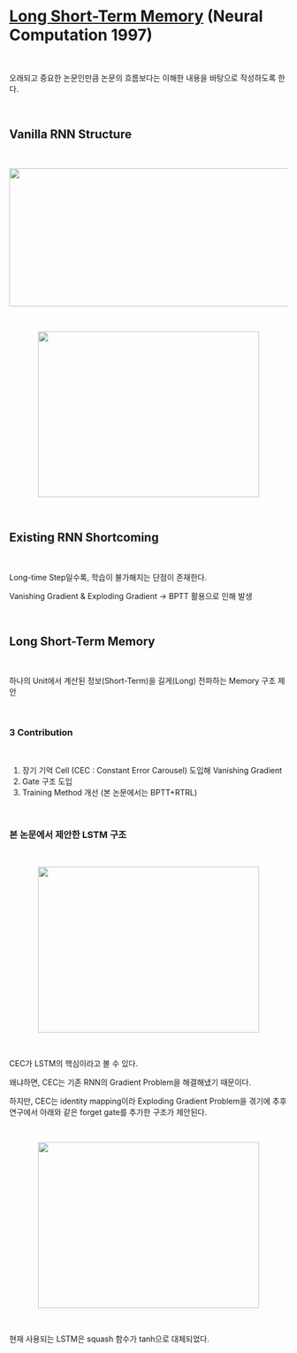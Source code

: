 # [Long Short-Term Memory](https://www.bioinf.jku.at/publications/older/2604.pdf) (Neural Computation 1997)

<br>

오래되고 중요한 논문인만큼 논문의 흐름보다는 이해한 내용을 바탕으로 작성하도록 한다.

<br>

## Vanilla RNN Structure

<br>

<p align="center">

  <img src="https://github.com/user-attachments/assets/a61d00ce-1f6d-4734-a04e-8c07c6d5167f" width='700' height='250'>

</p> 

<br>

<p align="center">

  <img src="https://github.com/user-attachments/assets/2499df7d-3f1e-41a4-84e8-44ce4d567ffa" width='400' height='300'>

</p> 

<br>

## Existing RNN Shortcoming

<br>

Long-time Step일수록, 학습이 불가해지는 단점이 존재한다.

Vanishing Gradient & Exploding Gradient -> BPTT 활용으로 인해 발생

<br>

## Long Short-Term Memory

<br>

하나의 Unit에서 계산된 정보(Short-Term)을 길게(Long) 전파하는 Memory 구조 제안

<br>

### 3 Contribution

<br>

1. 장기 기억 Cell (CEC : Constant Error Carousel) 도입해 Vanishing Gradient
2. Gate 구조 도입
3. Training Method 개선 (본 논문에서는 BPTT+RTRL)

<br>

### 본 논문에서 제안한 LSTM 구조

<br>

<p align="center">

  <img src="https://github.com/user-attachments/assets/29e764d9-ebe1-4969-9202-88c6c153d71c" width='400' height='300'>

</p> 

<br>

CEC가 LSTM의 핵심이라고 볼 수 있다.

왜냐하면, CEC는 기존 RNN의 Gradient Problem을 해결해냈기 때문이다.

하지만, CEC는 identity mapping이라 Exploding Gradient Problem을 겪기에 추후 연구에서 아래와 같은 forget gate를 추가한 구조가 제안된다.

<br>

<p align="center">

  <img src="https://github.com/user-attachments/assets/411880bc-64b9-4009-bfc4-df44e2e535cd" width='400' height='300'>

</p> 

<br>

현재 사용되는 LSTM은 squash 함수가 tanh으로 대체되었다.

